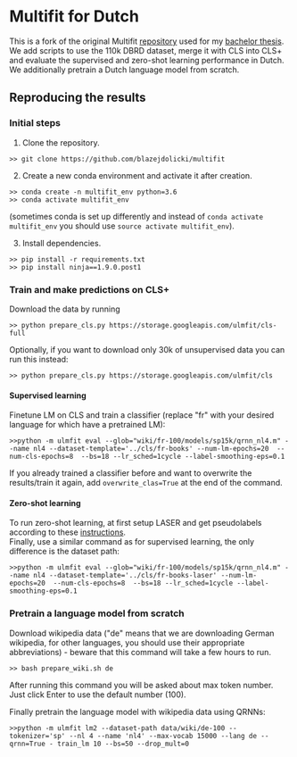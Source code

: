 # Multifit for Dutch
This is a fork of the original Multifit [repository](https://github.com/n-waves/multifit) used for my [bachelor thesis](https://github.com/blazejdolicki/multilingual-analysis). We add scripts to use the 110k DBRD dataset, merge it with CLS into CLS+ and evaluate the supervised and zero-shot learning performance in Dutch. We additionally pretrain a Dutch language model from scratch.

## Reproducing the results
### Initial steps
1. Clone the repository.

`>> git clone https://github.com/blazejdolicki/multifit`

2. Create a new conda environment and activate it after creation.
```
>> conda create -n multifit_env python=3.6
>> conda activate multifit_env
```
(sometimes conda is set up differently and instead of `conda activate multifit_env` you should use `source activate multifit_env`).

3. Install dependencies.
```
>> pip install -r requirements.txt
>> pip install ninja==1.9.0.post1
```
### Train and make predictions on CLS+
Download the data by running

`>> python prepare_cls.py https://storage.googleapis.com/ulmfit/cls-full`

Optionally, if you want to download only 30k of unsupervised data you can run this instead: 

`>> python prepare_cls.py https://storage.googleapis.com/ulmfit/cls`

#### Supervised learning
Finetune LM on CLS and train a classifier (replace "fr" with your desired language for which have a pretrained LM):

`>>python -m ulmfit eval --glob="wiki/fr-100/models/sp15k/qrnn_nl4.m" --name nl4 --dataset-template='../cls/fr-books' --num-lm-epochs=20  --num-cls-epochs=8  --bs=18 --lr_sched=1cycle --label-smoothing-eps=0.1`

If you already trained a classifier before and want to overwrite the results/train it again, add `overwrite_clas=True` at the end of the command.

#### Zero-shot learning
To run zero-shot learning, at first setup LASER and get pseudolabels according to these [instructions](https://github.com/blazejdolicki/LASER/blob/master/README.md).  
Finally, use a similar command as for supervised learning, the only difference is the dataset path:

`>>python -m ulmfit eval --glob="wiki/fr-100/models/sp15k/qrnn_nl4.m" --name nl4 --dataset-template='../cls/fr-books-laser' --num-lm-epochs=20  --num-cls-epochs=8  --bs=18 --lr_sched=1cycle --label-smoothing-eps=0.1`

### Pretrain a language model from scratch
Download wikipedia data ("de" means that we are downloading German wikipedia, for other languages, you should use their appropriate abbreviations) - beware that this command will take a few hours to run.

`>> bash prepare_wiki.sh de`

After running this command you will be asked about max token number. Just click Enter to use the default number (100).

Finally pretrain the language model with wikipedia data using QRNNs:

`>>python -m ulmfit lm2 --dataset-path data/wiki/de-100 --tokenizer='sp' --nl 4 --name 'nl4' --max-vocab 15000 --lang de --qrnn=True - train_lm 10 --bs=50 --drop_mult=0`


